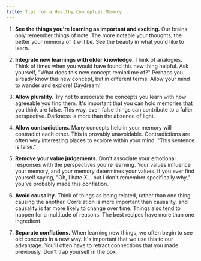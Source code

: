 ```yaml
---
title: Tips for a Healthy Conceptual Memory
---
```


1. **See the things you're learning as important and exciting.**
   Our brains only remember things of note. The more notable your thoughts,
   the better your memory of it will be. See the beauty in what you'd like
   to learn.

2. **Integrate new learnings with older knowledge.**
   Think of analogies. Think of times when you would have found this new
   thing helpful. Ask yourself, "What does this new concept remind me of?"
   Perhaps you already know this new concept, but in different terms. Allow
   your mind to wander and explore! Daydream!

3. **Allow plurality.**
   Try not to associate the concepts you learn with how agreeable you find
   them. It's important that you can hold memories that you think are false.
   This way, even false things can contribute to a fuller perspective.
   Darkness is more than the absence of light.

4. **Allow contradictions.** Many concepts held in your memory will contradict
   each other. This is provably unavoidable. Contradictions are often very
   interesting places to explore within your mind. "This sentence is false."

5. **Remove your value judgements.** Don't associate your emotional responses
   with the perspectives you're learning. Your values influence your memory,
   and your memory determines your values. If you
   ever find yourself saying, "Oh, I hate X... but I don't remember
   specifically why," you've probably made this conflation.

6. **Avoid causality.** Think of things as being related, rather than one thing
   causing the another. Correlation is more important than causality, and
   causality is far more likely to change over time. Things also tend to happen
   for a multitude of reasons. The best recipes have more than one ingredient.

7. **Separate conflations.** When learning new things, we often begin to see old concepts in
   a new way. It's important that we use this to our advantage. You'll often
   have to retract connections that you made previously.
   Don't trap yourself in the box.
